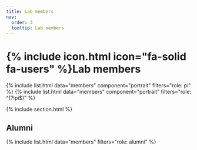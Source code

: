 ```yaml
---
title: Lab members
nav:
  order: 3
  tooltip: Lab members
---
```


# {% include icon.html icon="fa-solid fa-users" %}Lab members


{% include list.html data="members" component="portrait" filters="role: pi" %}
{% include list.html data="members" component="portrait" filters="role: ^(?!pi$)" %}

{% include section.html %}

## Alumni

{% include list.html  data="members" filters="role: alumni" %}


